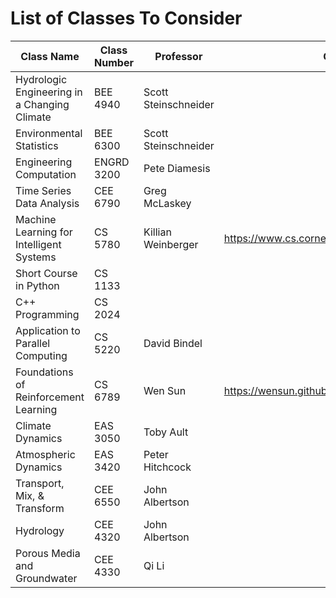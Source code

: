 # List of Classes To Consider


| Class Name                                    | Class Number  | Professor            | Comments                             | Point of Contact  |
|-----------------------------------------------|---------------|----------------------|--------------------------------------|-------------------|
| Hydrologic Engineering in a Changing Climate  | BEE 4940      | Scott Steinschneider |                                      | Rohini            |
| Environmental Statistics                      | BEE 6300      | Scott Steinschneider |                                      | Rohini            |
| Engineering Computation                       | ENGRD 3200    | Pete Diamesis        |                                      | Rohini            |
| Time Series Data Analysis                     | CEE 6790      | Greg McLaskey        |                                      | Rohini            |
| Machine Learning for Intelligent Systems      | CS 5780       | Killian Weinberger   | https://www.cs.cornell.edu/courses/cs4780/2021fa/                                     | Rohini            |
| Short Course in Python                        | CS 1133       |                      |                                      | Rohini            |
| C++ Programming                               | CS 2024       |                      |                                      | Rohini            |
| Application to Parallel Computing             | CS 5220       | David Bindel         |                                      | Rohini            |
| Foundations of Reinforcement Learning         | CS 6789       | Wen Sun              | https://wensun.github.io/CS6789.html | Rohini            |
| Climate Dynamics                              | EAS 3050      | Toby Ault            |                                      | Rohini            |
| Atmospheric Dynamics                          | EAS 3420      | Peter Hitchcock      |                                      | Rohini            |
| Transport, Mix, & Transform                   | CEE 6550      | John Albertson       |                                      | Rohini            |
| Hydrology                                     | CEE 4320      | John Albertson       |                                      | Rohini            |
| Porous Media and Groundwater                  | CEE 4330      | Qi Li                |                                      | Rohini            |


